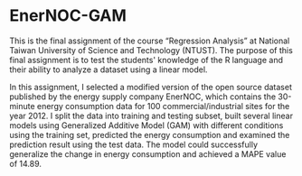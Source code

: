 # EnerNOC-GAM

This is the final assignment of the course “Regression Analysis” at National Taiwan University of Science and Technology (NTUST). The purpose of this final assignment is to test the students' knowledge of the R language and their ability to analyze a dataset using a linear model.

In this assignment, I selected a modified version of the open source dataset published by the energy supply company EnerNOC, which contains the 30-minute energy consumption data for 100 commercial/industrial sites for the year 2012. I split the data into training and testing subset, built several linear models using Generalized Additive Model (GAM) with different conditions using the training set, predicted the energy consumption and examined the prediction result using the test data. The model could successfully generalize the change in energy consumption and achieved a MAPE value of 14.89.
